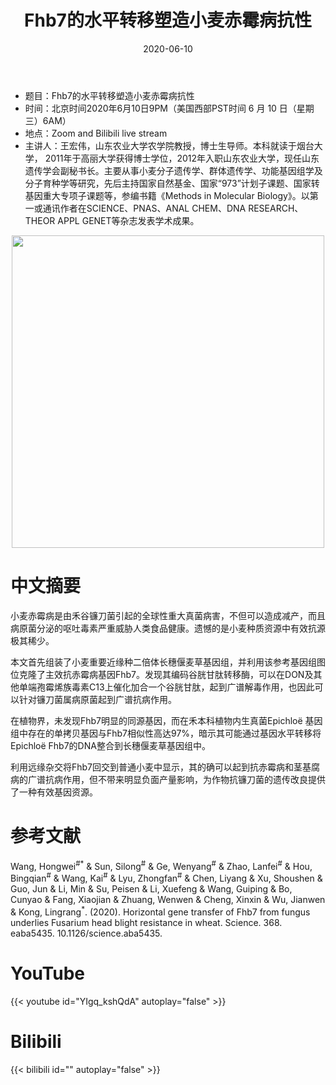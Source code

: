 ﻿---
title: "Fhb7的水平转移塑造小麦赤霉病抗性"
date: "2020-06-10"
categories:
  - 学术报告
tags: [Wheat, horizontal gene transfer, Fusarium head blight resistance ]
show_comments: true
thumbnail: "https://i.loli.net/2020/06/07/pEae3rHG1LxfU2q.jpg"
---

- 题目：Fhb7的水平转移塑造小麦赤霉病抗性
- 时间：北京时间2020年6月10日9PM（美国西部PST时间 6 月 10 日（星期三）6AM）
- 地点：Zoom and Bilibili live stream
- 主讲人：王宏伟，山东农业大学农学院教授，博士生导师。本科就读于烟台大学， 2011年于高丽大学获得博士学位，2012年入职山东农业大学，现任山东遗传学会副秘书长。主要从事小麦分子遗传学、群体遗传学、功能基因组学及分子育种学等研究，先后主持国家自然基金、国家“973”计划子课题、国家转基因重大专项子课题等，参编书籍《Methods in Molecular Biology》。以第一或通讯作者在SCIENCE、PNAS、ANAL CHEM、DNA RESEARCH、THEOR APPL GENET等杂志发表学术成果。

<div align="center">
<img src="https://i.loli.net/2020/06/07/pEae3rHG1LxfU2q.jpg" height=500>
</div>

# 中文摘要

小麦赤霉病是由禾谷镰刀菌引起的全球性重大真菌病害，不但可以造成减产，而且病原菌分泌的呕吐毒素严重威胁人类食品健康。遗憾的是小麦种质资源中有效抗源极其稀少。<br>

本文首先组装了小麦重要近缘种二倍体长穗偃麦草基因组，并利用该参考基因组图位克隆了主效抗赤霉病基因Fhb7。发现其编码谷胱甘肽转移酶，可以在DON及其他单端孢霉烯族毒素C13上催化加合一个谷胱甘肽，起到广谱解毒作用，也因此可以针对镰刀菌属病原菌起到广谱抗病作用。<br>

在植物界，未发现Fhb7明显的同源基因，而在禾本科植物内生真菌Epichloë 基因组中存在的单拷贝基因与Fhb7相似性高达97%，暗示其可能通过基因水平转移将Epichloë Fhb7的DNA整合到长穗偃麦草基因组中。<br>

利用远缘杂交将Fhb7回交到普通小麦中显示，其的确可以起到抗赤霉病和茎基腐病的广谱抗病作用，但不带来明显负面产量影响，为作物抗镰刀菌的遗传改良提供了一种有效基因资源。


# 参考文献

Wang, Hongwei<sup>\#</sup><sup>\*</sup> & Sun, Silong<sup>\#</sup> & Ge, Wenyang<sup>\#</sup> & Zhao, Lanfei<sup>\#</sup> & Hou, Bingqian<sup>\#</sup> & Wang, Kai<sup>\#</sup> & Lyu, Zhongfan<sup>\#</sup> & Chen, Liyang & Xu, Shoushen & Guo, Jun & Li, Min & Su, Peisen & Li, Xuefeng & Wang, Guiping & Bo, Cunyao & Fang, Xiaojian & Zhuang, Wenwen & Cheng, Xinxin & Wu, Jianwen & Kong, Lingrang<sup>\*</sup>. (2020). Horizontal gene transfer of Fhb7 from fungus underlies Fusarium head blight resistance in wheat. Science. 368. eaba5435. 10.1126/science.aba5435. 

# YouTube

{{< youtube id="YIgq_kshQdA" autoplay="false" >}}

# Bilibili

{{< bilibili id="" autoplay="false" >}}

